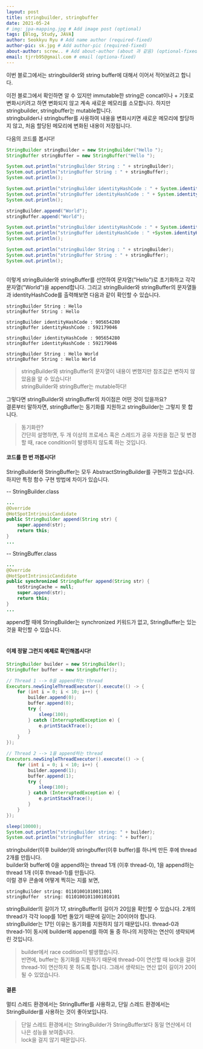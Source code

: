 ```yaml
---
layout: post
title: stringbuilder, stringbuffer
date: 2021-05-24
# img: jpa-mapping.jpg # Add image post (optional)
tags: [Blog, Study, JAVA]
author: Seokkyu Ryu # Add name author (required-fixed)
author-pic: sk.jpg # Add author-pic (required-fixed)
about-author: screw.. # Add about-author (about 과 같음) (optional-fixed)
email: tjrrb95@gmail.com # email (optiona-fixed)
---
```


이번 블로그에서는 stringbuilder와 string buffer에 대해서 이어서 적어보려고 합니다.  


이전 블로그에서 확인하면 알 수 있지만 immutable한 string은 concat이나 + 기호로 변화시키려고 하면 변화되지 않고 계속 새로운 메모리를 소모합니다. 하지만 stringbuilder, stringbuffer는 mutable합니다.  
stringbuilder나 stringbuffer를 사용하여 내용을 변화시키면 새로운 메모리에 할당하지 않고, 처음 할당된 메모리에 변화된 내용이 저장됩니다.  

다음의 코드를 봅시다!  
```java
StringBuilder stringBuilder = new StringBuilder("Hello ");
StringBuffer stringBuffer = new StringBuffer("Hello ");

System.out.println("stringBuilder String : " + stringBuilder);
System.out.println("stringBuffer String : " + stringBuffer);
System.out.println();

System.out.println("stringBuilder identityHashCode : " + System.identityHashCode( stringBuilder));
System.out.println("stringBuffer identityHashCode : " + System.identityHashCode(stringBuffer));
System.out.println();

stringBuilder.append("World");
stringBuffer.append("World");

System.out.println("stringBuilder identityHashCode : " + System.identityHashCode( stringBuilder));
System.out.println("stringBuffer identityHashCode : " +System.identityHashCode( stringBuffer));
System.out.println();

System.out.println("stringBuilder String : " + stringBuilder);
System.out.println("stringBuffer String : " + stringBuffer);
System.out.println();
```
<br>
이렇게 stringBuilder와 stringBuffer를 선언하여 문자열("Hello")로 초기화하고 각각 문자열("World")을 append합니다.  
그리고 stringBuilder와 stringBuffer의 문자열들과 identityHashCode를 출력해보면 다음과 같이 확인할 수 있습니다.  
<br>

```
stringBuilder String : Hello 
stringBuffer String : Hello 

stringBuilder identityHashCode : 905654280
stringBuffer identityHashCode : 592179046

stringBuilder identityHashCode : 905654280
stringBuffer identityHashCode : 592179046

stringBuilder String : Hello World
stringBuffer String : Hello World
```
> stringBuilder와 stringBuffer의 문자열이 내용이 변했지만 참조값은 변하지 않았음을 알 수 있습니다!  
> stringBuilder와 stringBuffer는 mutable하다!  


그렇다면 stringBuilder와 stringBuffer의 차이점은 어떤 것이 있을까요?  
결론부터 말하자면, stringBuffer는 동기화를 지원하고 stringBuilder는 그렇지 못 합니다.  
> 동기화란?  
> 간단히 설명하면, 두 개 이상의 프로세스 혹은 스레드가 공유 자원을 접근 및 변경할 때, race condition이 발생하지 않도록 하는 것입니다.  

  
#### 코드를 한 번 까봅시다!  

StringBuilder와 StringBuffer는 모두 AbstractStringBuilder를 구현하고 있습니다. 하지만 특정 함수 구현 방법에 차이가 있습니다. 

-- StringBuilder.class 
```java
...
@Override
@HotSpotIntrinsicCandidate
public StringBuilder append(String str) {
    super.append(str);
    return this;
}
...
```

-- StringBuffer.class 
```java
...
@Override
@HotSpotIntrinsicCandidate
public synchronized StringBuffer append(String str) {
    toStringCache = null;
    super.append(str);
    return this;
}
...
```

append할 때에 StringBuilder는 synchronized 키워드가 없고, StringBuffer는 있는 것을 확인할 수 있습니다.  
<br>
#### 이제 정말 그런지 예제로 확인해봅시다!

```java
StringBuilder builder = new StringBuilder();
StringBuffer buffer = new StringBuffer();

// Thread 1 --> 0을 append하는 thread
Executors.newSingleThreadExecutor().execute(() -> {
    for (int i = 0; i < 10; i++) {
        builder.append(0);
        buffer.append(0);
        try {
            sleep(100);
        } catch (InterruptedException e) {
            e.printStackTrace();
        }
    }
});

// Thread 2 --> 1을 append하는 thread
Executors.newSingleThreadExecutor().execute(() -> {
    for (int i = 0; i < 10; i++) {
        builder.append(1);
        buffer.append(1);
        try {
            sleep(100);
        } catch (InterruptedException e) {
            e.printStackTrace();
        }
    }
});

sleep(10000);
System.out.println("stringBuilder string: " + builder);
System.out.println("stringBuffer  string: " + buffer);
```
stringbuilder(이후 builder)와 stringbuffer(이후 buffer)를 하나씩 만든 후에 thread 2개를 만듭니다.  
builder와 buffer에 0을 append하는 thread 1개 (이후 thread-0), 1을 append하는 thread 1개 (이후 thread-1)를 만듭니다.  
이럴 경우 콘솔에 어떻게 찍히는 지를 보면, 

```
stringBuilder string: 01101001010011001
stringBuffer  string: 01101001011001010101
```

stringBuilder의 길이가 17, stringBuffer의 길이가 20임을 확인할 수 있습니다.  2개의 thread가 각각 loop를 10번 돌았기 때문에 길이는 20이어야 합니다.  
stringBuilder는 17인 이유는 동기화를 지원하지 않기 때문입니다. thread-0과 thread-1이 동시에 builder에 append를 하여 둘 중 하나의 저장하는 연산이 생략되버린 것입니다.  
> builder에서 race codition이 발생했습니다.  
반면에, buffer는 동기화를 지원하기 때문에 thread-0이 연산할 때 lock을 걸어 thread-1이 연산하지 못 하도록 합니다. 그래서 생략되는 연산 없이 길이가 20이 될 수 있었습니다.    

#### 결론
멀티 스레드 환경에서는 StringBuffer를 사용하고, 단일 스레드 환경에서는 StringBuilder를 사용하는 것이 좋아보입니다.  
> 단일 스레드 환경에서는 StringBuilder가 StringBuffer보다 동일 연산에서 더 나은 성능을 보여줍니다.  
> lock을 걸지 않기 때문입니다.  



